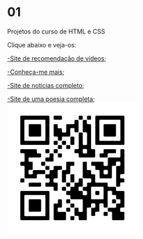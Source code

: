 # 01
Projetos do curso de HTML e CSS

Clique abaixo e veja-os:
<p></p>
<a href="https://marciojorgemelo.github.io/01/sitedevideos/index.html">-Site de recomendação de vídeos</a>;
<p></p>
<a href="https://marciojorgemelo.github.io/01/redes-sociais/index.html">-Conheça-me mais</a>;
<p></p>
<a href="https://marciojorgemelo.github.io/01/site-android/index.html">-Site de notícias completo</a>;
<p></p>
<a href="https://marciojorgemelo.github.io/01/cordel-moderno/index.html">-Site de uma poesia completa</a>;
<img src="frame.png" alt="QRcodedoportfólio"></img>
 
